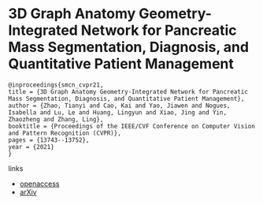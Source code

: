 # 3D Graph Anatomy Geometry-Integrated Network for Pancreatic Mass Segmentation, Diagnosis, and Quantitative Patient Management

```
@inproceedings{smcn_cvpr21,
title = {3D Graph Anatomy Geometry-Integrated Network for Pancreatic Mass Segmentation, Diagnosis, and Quantitative Patient Management},
author = {Zhao, Tianyi and Cao, Kai and Yao, Jiawen and Nogues, Isabella and Lu, Le and Huang, Lingyun and Xiao, Jing and Yin, Zhaozheng and Zhang, Ling},
booktitle = {Proceedings of the IEEE/CVF Conference on Computer Vision and Pattern Recognition (CVPR)},
pages = {13743--13752},
year = {2021}
}
```
links
- [openaccess](http://openaccess.thecvf.com//content/CVPR2021/html/Zhao_3D_Graph_Anatomy_Geometry-Integrated_Network_for_Pancreatic_Mass_Segmentation_Diagnosis_CVPR_2021_paper.html)
- [arXiv](https://arxiv.org/abs/2012.04701)

